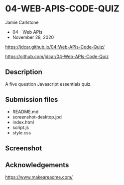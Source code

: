 # 04-WEB-APIS-CODE-QUIZ

Jamie Carlstone
- 04 - Web APIs
- November 28, 2020

https://jdcar.github.io/04-Web-APIs-Code-Quiz/

https://github.com/jdcar/04-Web-APIs-Code-Quiz


## Description

A five question Javascript essentials quiz.

## Submission files

* README.md
* screenshot-desktop.jpd
* index.html
* script.js
* style.css

## Screenshot



## Acknowledgements

https://www.makeareadme.com/ 

